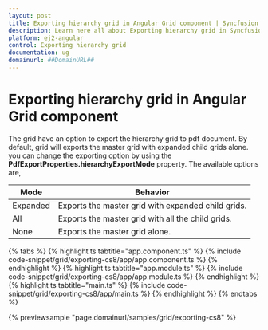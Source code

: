 ```yaml
---
layout: post
title: Exporting hierarchy grid in Angular Grid component | Syncfusion
description: Learn here all about Exporting hierarchy grid in Syncfusion Angular Grid component of Syncfusion Essential JS 2 and more.
platform: ej2-angular
control: Exporting hierarchy grid 
documentation: ug
domainurl: ##DomainURL##
---
```


# Exporting hierarchy grid in Angular Grid component

The grid have an option to export the hierarchy grid to pdf document. By default, grid will exports the master grid with expanded child grids alone. you can change the exporting option by using the **PdfExportProperties.hierarchyExportMode** property. The available options are,

| Mode     | Behavior    |
|----------|-------------|
| Expanded | Exports the master grid with expanded child grids. |
| All      | Exports the master grid with all the child grids. |
| None     | Exports the master grid alone. |

{% tabs %}
{% highlight ts tabtitle="app.component.ts" %}
{% include code-snippet/grid/exporting-cs8/app/app.component.ts %}
{% endhighlight %}
{% highlight ts tabtitle="app.module.ts" %}
{% include code-snippet/grid/exporting-cs8/app/app.module.ts %}
{% endhighlight %}
{% highlight ts tabtitle="main.ts" %}
{% include code-snippet/grid/exporting-cs8/app/main.ts %}
{% endhighlight %}
{% endtabs %}
  
{% previewsample "page.domainurl/samples/grid/exporting-cs8" %}